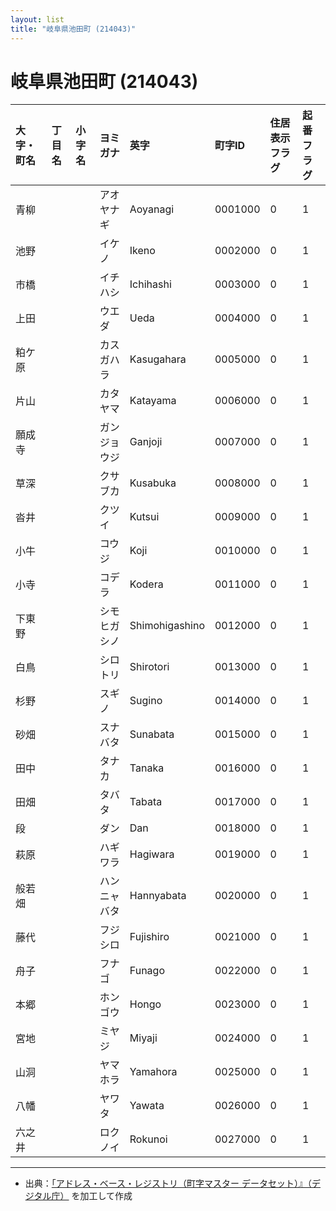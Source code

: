 ```yaml
---
layout: list
title: "岐阜県池田町 (214043)"
---
```


# 岐阜県池田町 (214043)

| 大字・町名 | 丁目名 | 小字名 | ヨミガナ | 英字 | 町字ID | 住居表示フラグ | 起番フラグ |
|:---|:---|:---|:---|:---|:---|:---|:---|
| 青柳 |  |  | アオヤナギ   | Aoyanagi | 0001000 | 0 | 1 |
| 池野 |  |  | イケノ   | Ikeno | 0002000 | 0 | 1 |
| 市橋 |  |  | イチハシ   | Ichihashi | 0003000 | 0 | 1 |
| 上田 |  |  | ウエダ   | Ueda | 0004000 | 0 | 1 |
| 粕ケ原 |  |  | カスガハラ   | Kasugahara | 0005000 | 0 | 1 |
| 片山 |  |  | カタヤマ   | Katayama | 0006000 | 0 | 1 |
| 願成寺 |  |  | ガンジョウジ   | Ganjoji | 0007000 | 0 | 1 |
| 草深 |  |  | クサブカ   | Kusabuka | 0008000 | 0 | 1 |
| 沓井 |  |  | クツイ   | Kutsui | 0009000 | 0 | 1 |
| 小牛 |  |  | コウジ   | Koji | 0010000 | 0 | 1 |
| 小寺 |  |  | コデラ   | Kodera | 0011000 | 0 | 1 |
| 下東野 |  |  | シモヒガシノ   | Shimohigashino | 0012000 | 0 | 1 |
| 白鳥 |  |  | シロトリ   | Shirotori | 0013000 | 0 | 1 |
| 杉野 |  |  | スギノ   | Sugino | 0014000 | 0 | 1 |
| 砂畑 |  |  | スナバタ   | Sunabata | 0015000 | 0 | 1 |
| 田中 |  |  | タナカ   | Tanaka | 0016000 | 0 | 1 |
| 田畑 |  |  | タバタ   | Tabata | 0017000 | 0 | 1 |
| 段 |  |  | ダン   | Dan | 0018000 | 0 | 1 |
| 萩原 |  |  | ハギワラ   | Hagiwara | 0019000 | 0 | 1 |
| 般若畑 |  |  | ハンニャバタ   | Hannyabata | 0020000 | 0 | 1 |
| 藤代 |  |  | フジシロ   | Fujishiro | 0021000 | 0 | 1 |
| 舟子 |  |  | フナゴ   | Funago | 0022000 | 0 | 1 |
| 本郷 |  |  | ホンゴウ   | Hongo | 0023000 | 0 | 1 |
| 宮地 |  |  | ミヤジ   | Miyaji | 0024000 | 0 | 1 |
| 山洞 |  |  | ヤマホラ   | Yamahora | 0025000 | 0 | 1 |
| 八幡 |  |  | ヤワタ   | Yawata | 0026000 | 0 | 1 |
| 六之井 |  |  | ロクノイ   | Rokunoi | 0027000 | 0 | 1 |

---

- 出典：[「アドレス・ベース・レジストリ（町字マスター データセット）』（デジタル庁）](https://www.digital.go.jp/policies/base_registry_address/) を加工して作成